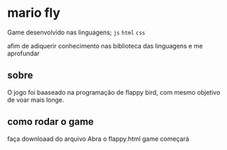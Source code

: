 # mario fly

Game desenvolvido nas linguagens;
`js`
`html`
`css`

afim de  adiquerir conhecimento nas biblioteca das linguagens e me aprofundar

## sobre

O jogo foi baaseado na programação de flappy bird, com mesmo objetivo de voar mais longe.

## como rodar o game
faça downloaad do arquivo
Abra o flappy.html
game começará
